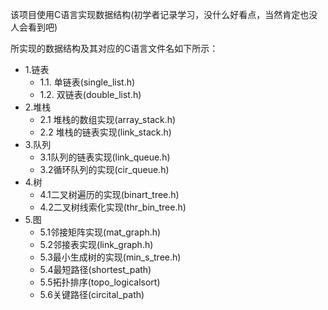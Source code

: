 该项目使用C语言实现数据结构(初学者记录学习，没什么好看点，当然肯定也没人会看到吧)

所实现的数据结构及其对应的C语言文件名如下所示：

 - 1.链表
    - 1.1. 单链表(single_list.h)
    - 1.2. 双链表(double_list.h)
-  2.堆栈
   - 2.1 堆栈的数组实现(array_stack.h)
   - 2.2 堆栈的链表实现(link_stack.h)
- 3.队列
   - 3.1队列的链表实现(link_queue.h)
   - 3.2循环队列的实现(cir_queue.h)
- 4.树
  - 4.1二叉树遍历的实现(binart_tree.h)
  - 4.2二叉树线索化实现(thr_bin_tree.h)
- 5.图
   - 5.1邻接矩阵实现(mat_graph.h)
   - 5.2邻接表实现(link_graph.h)
   - 5.3最小生成树的实现(min_s_tree.h)
   - 5.4最短路径(shortest_path)
   - 5.5拓扑排序(topo_logicalsort)
   - 5.6关键路径(circital_path)
